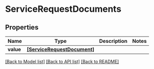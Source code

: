 # ServiceRequestDocuments


## Properties
Name | Type | Description | Notes
------------ | ------------- | ------------- | -------------
**value** | [**[ServiceRequestDocument]**](ServiceRequestDocument.md) |  | 

[[Back to Model list]](../README.md#documentation-for-models) [[Back to API list]](../README.md#documentation-for-api-endpoints) [[Back to README]](../README.md)


